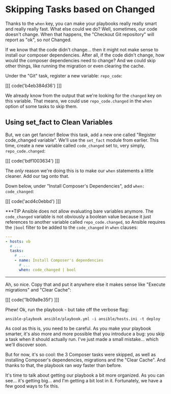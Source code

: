 # Skipping Tasks based on Changed

Thanks to the `when` key, you can make your playbooks really really smart and really
really fast. What else could we do? Well, sometimes, our code doesn't change. When
that happens, the "Checkout Git repository" will report as "ok", so *not* Changed.

If we know that the code didn't change... then it might not make sense to install
our composer dependencies. After all, if the code didn't change, how would the
composer dependencies need to change? And we could skip other things, like running
the migration or even clearing the cache.

Under the "Git" task, register a new variable: `repo_code`:

[[[ code('b4eb384d36') ]]]

We already know from
the output that we're looking for the `changed` key on this variable. That means,
we could use `repo_code.changed` in the `when` option of some tasks to skip them.

## Using set_fact to Clean Variables

But, we can get fancier! Below this task, add a new one called "Register code_changed variable".
We'll use the `set_fact` module from earlier. This time, create a new variable called
`code_changed` set to, very simply, `repo_code.changed`:

[[[ code('bdf1003634') ]]]

The *only* reason we're doing this is to make our `when` statements a little cleaner.
Add our tag onto that.

Down below, under "Install Composer's Dependencies", add `when: code_changed`:

[[[ code('acd4c0ebbd') ]]]

***TIP
Ansible does not allow evaluating bare variables anymore. The `code_changed` variable is not
obviously a boolean value because it just references to another variable called `repo_code.changed`,
so Ansible requires the `|bool` filter to be added to the `code_changed` in `when` clauses:

```yaml
---
- hosts: vb
  # ...
  tasks:
    # ...
    - name: Install Composer's dependencies
      # ...
      when: code_changed | bool
```
***

Ah, so nice. Copy that and put it anywhere else it makes sense like "Execute migrations"
and "Clear Cache":

[[[ code('1b09a9e35f') ]]]

Phew! Ok, run the playbook - but take off the verbose flag:

```terminal
ansible-playbook ansible/playbook.yml -i ansible/hosts.ini -t deploy
```

As cool as this is, you need to be careful. As you make your playbook smarter, it's
also more and more possible that you introduce a bug: you skip a task when it should
actually run. I've just made a small mistake... which we'll discover soon.

But for now, it's so cool: the 3 Composer tasks were skipped, as well as installing
Composer's dependencies, migrations and the "Clear Cache". And thanks to that, the
playbook ran *way* faster than before.

It's time to talk about getting our playbook a bit more organized. As you can see...
it's getting big... and I'm getting a bit lost in it. Fortunately, we have a few
good ways to fix this.
